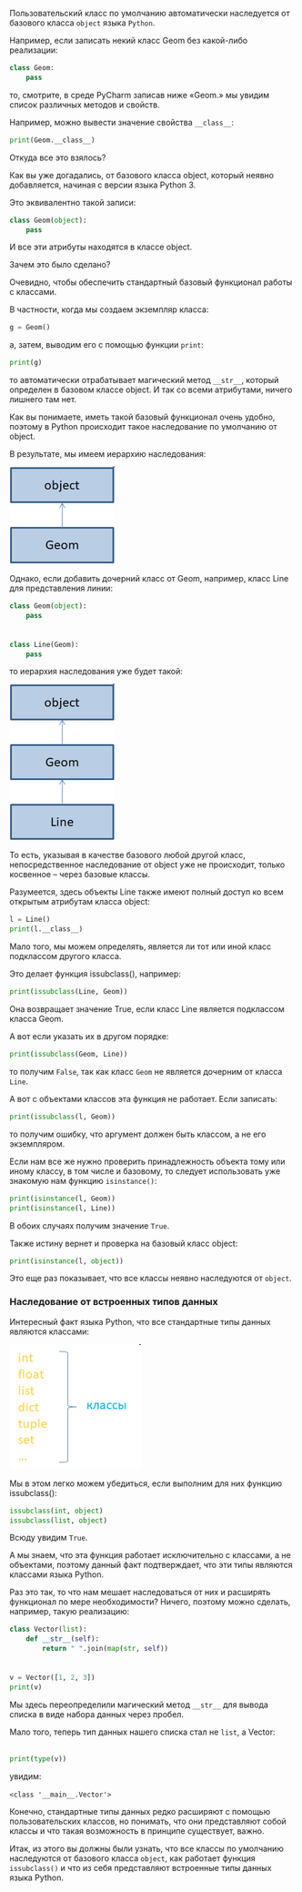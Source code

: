 
Пользовательский класс по умолчанию автоматически наследуется от базового класса `object` языка `Python`. 

Например, если записать некий класс Geom без какой-либо реализации:

```python
class Geom:
    pass
```
то, смотрите, в среде PyCharm записав ниже «Geom.» мы увидим список различных методов и свойств. 

Например, можно вывести значение свойства `__class__`:

```python
print(Geom.__class__)
```

Откуда все это взялось? 

Как вы уже догадались, от базового класса object, который неявно добавляется, начиная с версии языка Python 3.

Это эквивалентно такой записи:
```python
class Geom(object):
    pass
```

И все эти атрибуты находятся в классе object.

Зачем это было сделано? 

Очевидно, чтобы обеспечить стандартный базовый функционал работы с классами. 

В частности, когда мы создаем экземпляр класса:
```python
g = Geom()
```
а, затем, выводим его с помощью функции `print`:

```python
print(g)
```

то автоматически отрабатывает магический метод `__str__`, который определен в базовом классе object. И так со всеми атрибутами, ничего лишнего там нет. 

Как вы понимаете, иметь такой базовый функционал очень удобно, поэтому в Python происходит такое наследование по умолчанию от object. 

В результате, мы имеем иерархию наследования:


![](img/image001.png)

Однако, если добавить дочерний класс от Geom, например, класс Line для представления линии:

```python
class Geom(object):
    pass
 
 
class Line(Geom):
    pass
```

то иерархия наследования уже будет такой:


![](img/image002.png)

То есть, указывая в качестве базового любой другой класс, непосредственное наследование от object уже не происходит, только косвенное – через базовые классы. 

Разумеется, здесь объекты Line также имеют полный доступ ко всем открытым атрибутам класса object:

```python
l = Line()
print(l.__class__)
```

Мало того, мы можем определять, является ли тот или иной класс подклассом другого класса. 

Это делает функция issubclass(), например:

```python
print(issubclass(Line, Geom))
```

Она возвращает значение True, если класс Line является подклассом класса Geom. 

А вот если указать их в другом порядке:

```python
print(issubclass(Geom, Line))
```

то получим `False`, так как класс `Geom` не является дочерним от класса `Line`.

А вот с объектами классов эта функция не работает. Если записать:

```python
print(issubclass(l, Geom))
```

то получим ошибку, что аргумент должен быть классом, а не его экземпляром. 

Если нам все же нужно проверить принадлежность объекта тому или иному классу, в том числе и базовому, то следует использовать уже знакомую нам функцию `isinstance()`:

```python
print(isinstance(l, Geom))
print(isinstance(l, Line))
```

В обоих случаях получим значение `True`. 

Также истину вернет и проверка на базовый класс object:

```python
print(isinstance(l, object))
```

Это еще раз показывает, что все классы неявно наследуются от `object`.

### Наследование от встроенных типов данных

Интересный факт языка Python, что все стандартные типы данных являются классами:

![](img/image003.png)

Мы в этом легко можем убедиться, если выполним для них функцию issubclass():

```python
issubclass(int, object)
issubclass(list, object)
```

Всюду увидим `True`. 

А мы знаем, что эта функция работает исключительно с классами, а не объектами, поэтому данный факт подтверждает, что эти типы являются классами языка Python.

Раз это так, то что нам мешает наследоваться от них и расширять функционал по мере необходимости? Ничего, поэтому можно сделать, например, такую реализацию:

```python
class Vector(list):
    def __str__(self):
        return " ".join(map(str, self))
 
 
v = Vector([1, 2, 3])
print(v)
```

Мы здесь переопределили магический метод `__str__` для вывода списка в виде набора данных через пробел. 

Мало того, теперь тип данных нашего списка стал не `list`, а Vector:
```python

print(type(v))
```

увидим:

`<class '__main__.Vector'>`

Конечно, стандартные типы данных редко расширяют с помощью пользовательских классов, но понимать, что они представляют собой классы и что такая возможность в принципе существует, важно.

Итак, из этого вы должны были узнать, что все классы по умолчанию наследуются от базового класса `object`, как работает функция `issubclass()` и что из себя представляют встроенные типы данных языка Python.


